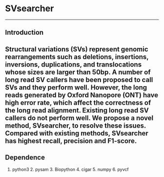 # SVsearcher
---	
## Introduction
Structural variations (SVs) represent genomic rearrangements such as deletions, insertions, inversions, duplications, and translocations whose sizes are larger than 50bp. A number of long read SV callers have been proposed to call SVs and they perform well. However, the long reads generated by Oxford Nanopore (ONT) have high error rate, which affect the correctness of the long read alignment. Existing long read SV callers do not perform well. We propose a novel method, SVsearcher, to resolve these issues. Compared with existing methods, SVsearcher has highest recall, precision and F1-score.
---	
## Dependence
  1. python3
	2. pysam
	3. Biopython
	4. cigar
	5. numpy
	6. pyvcf
